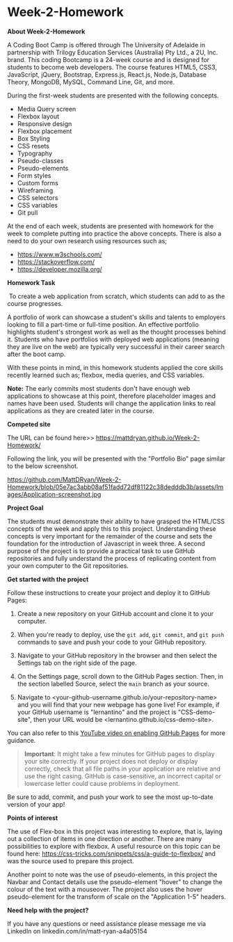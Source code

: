 # Week-2-Homework

**About Week-2-Homework**

A Coding Boot Camp is offered through The University of Adelaide in partnership with Trilogy Education Services (Australia) Pty Ltd., a 2U, Inc. brand. This coding Bootcamp is a 24-week course and is designed for students to become web developers. The course features HTML5, CSS3, JavaScript, jQuery, Bootstrap, Express.js, React.js, Node.js, Database Theory, MongoDB, MySQL, Command Line, Git, and more.

During the first-week students are presented with the following concepts.

- Media Query screen
- Flexbox layout
- Responsive design
- Flexbox placement
- Box Styling
- CSS resets
- Typography
- Pseudo-classes
- Pseudo-elements
- Form styles
- Custom forms
- Wireframing
- CSS selectors
- CSS variables
- Git pull

At the end of each week, students are presented with homework for the week to complete putting into practice the above concepts. There is also a need to do your own research using resources such as;

- https://www.w3schools.com/ 
- https://stackoverflow.com/
- https://developer.mozilla.org/

**Homework Task**

 To create a web application from scratch, which students can add to as the course progresses. 

A portfolio of work can showcase a student's skills and talents to employers looking to fill a part-time or full-time position. An effective portfolio highlights student's strongest work as well as the thought processes behind it. Students who have portfolios with deployed web applications (meaning they are live on the web) are typically very successful in their career search after the boot camp. 

With these points in mind, in this homework students applied the core skills recently learned such as; flexbox, media queries, and CSS variables. 

**Note:** The early commits most students don't have enough web applications to showcase at this point, therefore placeholder images and names have been used. Students will change the application links to real applications as they are created later in the course.

**Competed site**

The URL can be found here>> https://mattdryan.github.io/Week-2-Homework/

Following the link, you will be presented with the "Portfolio Bio" page similar to the below screenshot.

https://github.com/MattDRyan/Week-2-Homework/blob/05e7ac3abb08af51fadd72df81122c38dedddb3b/assets/Images/Application-screenshot.jpg

**Project Goal**

The students must demonstrate their ability to have grasped the HTML/CSS concepts of the week and apply this to this project. Understanding these concepts is very important for the remainder of the course and sets the foundation for the introduction of Javascript in week three. A second purpose of the project is to provide a practical task to use GitHub repositories and fully understand the process of replicating content from your own computer to the Git repositories. 

**Get started with the project**

Follow these instructions to create your project and deploy it to GitHub Pages:

1. Create a new repository on your GitHub account and clone it to your computer.

2. When you're ready to deploy, use the `git add`, `git commit`, and `git push` commands to save and push your code to your GitHub repository.

3. Navigate to your GitHub repository in the browser and then select the Settings tab on the right side of the page.

4. On the Settings page, scroll down to the GitHub Pages section. Then, in the section labelled Source, select the `main` branch as your source.

5. Navigate to <your-github-username.github.io/your-repository-name> and you will find that your new webpage has gone live! For example, if your GitHub username is "lernantino" and the project is "CSS-demo-site", then your URL would be <lernantino.github.io/css-demo-site>.

You can also refer to this [YouTube video on enabling GitHub Pages](https://youtu.be/P4Mu1t5rIXg) for more guidance.

> **Important**: It might take a few minutes for GitHub pages to display your site correctly. If your project does not deploy or display correctly, check that all file paths in your application are relative and use the right casing. GitHub is case-sensitive, an incorrect capital or lowercase letter could cause problems in deployment.

Be sure to add, commit, and push your work to see the most up-to-date version of your app!

**Points of interest**

The use of Flex-box in this project was interesting to explore, that is, laying out a collection of items in one direction or another. There are many possibilities to explore with flexbox. A useful resource on this topic can be found here: https://css-tricks.com/snippets/css/a-guide-to-flexbox/ and was the source used to prepare this project.

Another point to note was the use of pseudo-elements, in this project the Navbar and Contact details use the pseudo-element "hover" to change the colour of the text with a mouseover. The project also uses the hover pseudo-element for the transform of scale on the "Application 1-5" headers.


**Need help with the project?**

If you have any questions or need assistance please message me via LinkedIn on linkedin.com/in/matt-ryan-a4a05154

